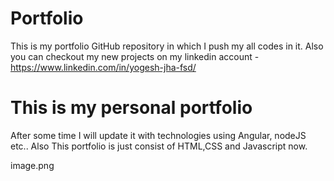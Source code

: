 # Portfolio
This is my portfolio GitHub repository in which I push my all codes in it.
Also you can checkout my new projects on my linkedin account - https://www.linkedin.com/in/yogesh-jha-fsd/

# This is my personal portfolio 
After some time I will update it with technologies using Angular, nodeJS etc..
Also This portfolio is just consist of HTML,CSS and Javascript now.

image.png